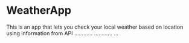 # WeatherApp
This is an app that lets you check your local weather based on location using information from API
............
............
...
